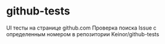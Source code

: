 # github-tests
UI тесты на странице github.com
Проверка поиска Issue с определенным номером в репозитории Keinor/github-tests
